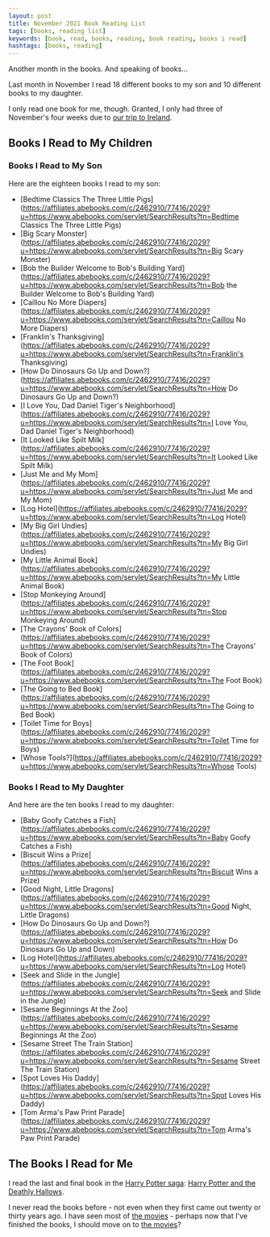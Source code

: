 ```yaml
---
layout: post
title: November 2021 Book Reading List
tags: [books, reading list]
keywords: [book, read, books, reading, book reading, books i read]
hashtags: [books, reading]
---
```


Another month in the books. And speaking of books...

Last month in November I read 18 different books to my son and 10 different books to my daughter.

I only read one book for me, though. Granted, I only had three of November's four weeks due to [our trip to Ireland](https://www.joehxblog.com/our-ireland-2021-trip/).

## Books I Read to My Children

### Books I Read to My Son

Here are the eighteen books I read to my son:

* [Bedtime Classics The Three Little Pigs](https://affiliates.abebooks.com/c/2462910/77416/2029?u=https://www.abebooks.com/servlet/SearchResults?tn=Bedtime Classics The Three Little Pigs)
* [Big Scary Monster](https://affiliates.abebooks.com/c/2462910/77416/2029?u=https://www.abebooks.com/servlet/SearchResults?tn=Big Scary Monster)
* [Bob the Builder Welcome to Bob's Building Yard](https://affiliates.abebooks.com/c/2462910/77416/2029?u=https://www.abebooks.com/servlet/SearchResults?tn=Bob the Builder Welcome to Bob's Building Yard)
* [Caillou No More Diapers](https://affiliates.abebooks.com/c/2462910/77416/2029?u=https://www.abebooks.com/servlet/SearchResults?tn=Caillou No More Diapers)
* [Franklin's Thanksgiving](https://affiliates.abebooks.com/c/2462910/77416/2029?u=https://www.abebooks.com/servlet/SearchResults?tn=Franklin's Thanksgiving)
* [How Do Dinosaurs Go Up and Down?](https://affiliates.abebooks.com/c/2462910/77416/2029?u=https://www.abebooks.com/servlet/SearchResults?tn=How Do Dinosaurs Go Up and Down?)
* [I Love You, Dad Daniel Tiger's Neighborhood](https://affiliates.abebooks.com/c/2462910/77416/2029?u=https://www.abebooks.com/servlet/SearchResults?tn=I Love You, Dad Daniel Tiger's Neighborhood)
* [It Looked Like Spilt Milk](https://affiliates.abebooks.com/c/2462910/77416/2029?u=https://www.abebooks.com/servlet/SearchResults?tn=It Looked Like Spilt Milk)
* [Just Me and My Mom](https://affiliates.abebooks.com/c/2462910/77416/2029?u=https://www.abebooks.com/servlet/SearchResults?tn=Just Me and My Mom)
* [Log Hotel](https://affiliates.abebooks.com/c/2462910/77416/2029?u=https://www.abebooks.com/servlet/SearchResults?tn=Log Hotel)
* [My Big Girl Undies](https://affiliates.abebooks.com/c/2462910/77416/2029?u=https://www.abebooks.com/servlet/SearchResults?tn=My Big Girl Undies)
* [My Little Animal Book](https://affiliates.abebooks.com/c/2462910/77416/2029?u=https://www.abebooks.com/servlet/SearchResults?tn=My Little Animal Book)
* [Stop Monkeying Around](https://affiliates.abebooks.com/c/2462910/77416/2029?u=https://www.abebooks.com/servlet/SearchResults?tn=Stop Monkeying Around)
* [The Crayons' Book of Colors](https://affiliates.abebooks.com/c/2462910/77416/2029?u=https://www.abebooks.com/servlet/SearchResults?tn=The Crayons' Book of Colors)
* [The Foot Book](https://affiliates.abebooks.com/c/2462910/77416/2029?u=https://www.abebooks.com/servlet/SearchResults?tn=The Foot Book)
* [The Going to Bed Book](https://affiliates.abebooks.com/c/2462910/77416/2029?u=https://www.abebooks.com/servlet/SearchResults?tn=The Going to Bed Book)
* [Toilet Time for Boys](https://affiliates.abebooks.com/c/2462910/77416/2029?u=https://www.abebooks.com/servlet/SearchResults?tn=Toilet Time for Boys)
* [Whose Tools?](https://affiliates.abebooks.com/c/2462910/77416/2029?u=https://www.abebooks.com/servlet/SearchResults?tn=Whose Tools)

### Books I Read to My Daughter

And here are the ten books I read to my daughter:

* [Baby Goofy Catches a Fish](https://affiliates.abebooks.com/c/2462910/77416/2029?u=https://www.abebooks.com/servlet/SearchResults?tn=Baby Goofy Catches a Fish)
* [Biscuit Wins a Prize](https://affiliates.abebooks.com/c/2462910/77416/2029?u=https://www.abebooks.com/servlet/SearchResults?tn=Biscuit Wins a Prize)
* [Good Night, Little Dragons](https://affiliates.abebooks.com/c/2462910/77416/2029?u=https://www.abebooks.com/servlet/SearchResults?tn=Good Night, Little Dragons)
* [How Do Dinosaurs Go Up and Down?](https://affiliates.abebooks.com/c/2462910/77416/2029?u=https://www.abebooks.com/servlet/SearchResults?tn=How Do Dinosaurs Go Up and Down)
* [Log Hotel](https://affiliates.abebooks.com/c/2462910/77416/2029?u=https://www.abebooks.com/servlet/SearchResults?tn=Log Hotel)
* [Seek and Slide in the Jungle](https://affiliates.abebooks.com/c/2462910/77416/2029?u=https://www.abebooks.com/servlet/SearchResults?tn=Seek and Slide in the Jungle)
* [Sesame Beginnings At the Zoo](https://affiliates.abebooks.com/c/2462910/77416/2029?u=https://www.abebooks.com/servlet/SearchResults?tn=Sesame Beginnings At the Zoo)
* [Sesame Street The Train Station](https://affiliates.abebooks.com/c/2462910/77416/2029?u=https://www.abebooks.com/servlet/SearchResults?tn=Sesame Street The Train Station)
* [Spot Loves His Daddy](https://affiliates.abebooks.com/c/2462910/77416/2029?u=https://www.abebooks.com/servlet/SearchResults?tn=Spot Loves His Daddy)
* [Tom Arma's Paw Print Parade](https://affiliates.abebooks.com/c/2462910/77416/2029?u=https://www.abebooks.com/servlet/SearchResults?tn=Tom Arma's Paw Print Parade)

## The Books I Read for Me

I read the last and final book in the [Harry Potter saga](https://www.amazon.com/Harry-Potter-Paperback-Box-Books/dp/0545162076/?tag=hendrixjoseph-20): [Harry Potter and the Deathly Hallows](https://www.amazon.com/Harry-Potter-Deathly-Hallows-Rowling-ebook/dp/B0192CTMWS/?tag=hendrixjoseph-20).

I never read the books before - not even when they first came out twenty or thirty years ago. I have seen most of [the movies](https://www.amazon.com/Harry-Potter-8-Film-Collection-Various/dp/B08TR1FJ1F/?tag=hendrixjoseph-20) - perhaps now that I've finished the books, I should move on to [the movies](https://www.amazon.com/Harry-Potter-8-Film-Collection-Various/dp/B08TR1FJ1F/?tag=hendrixjoseph-20)?